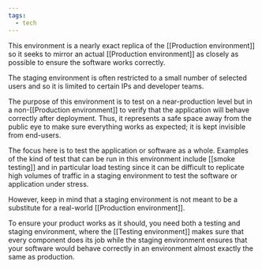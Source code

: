 ```yaml
---
tags:
  - tech
---
```

This environment is a nearly exact replica of the [[Production environment]] so it seeks to mirror an actual [[Production environment]] as closely as possible to ensure the software works correctly.

The staging environment is often restricted to a small number of selected users and so it is limited to certain IPs and developer teams.

The purpose of this environment is to test on a near-production level but in a non-[[Production environment]] to verify that the application will behave correctly after deployment. 
Thus, it represents a safe space away from the public eye to make sure everything works as expected; it is kept invisible from end-users.

The focus here is to test the application or software as a whole.
Examples of the kind of test that can be run in this environment include [[smoke testing]] and in particular load testing since it can be difficult to replicate high volumes of traffic in a staging environment to test the software or application under stress.

However, keep in mind that a staging environment is not meant to be a substitute for a real-world [[Production environment]].

To ensure your product works as it should, you need both a testing and staging environment, where the [[Testing environment]] makes sure that every component does its job while the staging environment ensures that your software would behave correctly in an environment almost exactly the same as production.
